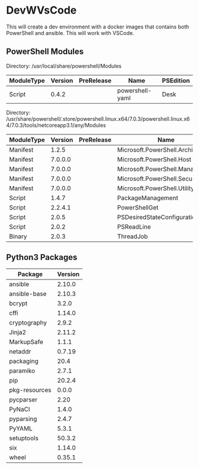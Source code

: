 # DevWVsCode
This will create a dev environment with a docker images that contains both PowerShell and ansible.  This will work with VSCode.

## PowerShell Modules

Directory: /usr/local/share/powershell/Modules

|ModuleType| Version    |PreRelease |Name                                |PSEdition|
|---------- |-------    |---------- |----                                |---------|
|Script     |0.4.2       |          |powershell-yaml                     |Desk|     

Directory: /usr/share/powershell/.store/powershell.linux.x64/7.0.3/powershell.linux.x64/7.0.3/tools/netcoreapp3.1/any/Modules

|ModuleType |Version    |PreRelease |Name                                |PSEdition|
|---------- |-------    |---------- |----                                |---------|
|Manifest   |1.2.5      |           |Microsoft.PowerShell.Archive        |Desk     |
|Manifest   |7.0.0.0    |           |Microsoft.PowerShell.Host           |Core     |
|Manifest   |7.0.0.0    |           |Microsoft.PowerShell.Management     |Core     |
|Manifest   |7.0.0.0    |           |Microsoft.PowerShell.Security       |Core     |
|Manifest   |7.0.0.0    |           |Microsoft.PowerShell.Utility        |Core     |
|Script     |1.4.7      |           |PackageManagement                   |Desk     |
|Script     |2.2.4.1    |           |PowerShellGet                       |Desk     |
|Script     |2.0.5      |           |PSDesiredStateConfiguration         |Core     |
|Script     |2.0.2      |           |PSReadLine                          |Desk     |
|Binary     |2.0.3      |          |ThreadJob                           |Desk     |

## Python3 Packages

|Package       |Version|
|------------- |-------|
|ansible       |2.10.0|
|ansible-base  |2.10.3|
|bcrypt        |3.2.0|
|cffi          |1.14.0|
|cryptography  |2.9.2|
|Jinja2        |2.11.2|
|MarkupSafe    |1.1.1|
|netaddr       |0.7.19|
|packaging     |20.4|
|paramiko      |2.7.1|
|pip           |20.2.4|
|pkg-resources |0.0.0|
|pycparser     |2.20|
|PyNaCl        |1.4.0|
|pyparsing     |2.4.7|
|PyYAML        |5.3.1|
|setuptools    |50.3.2|
|six           |1.14.0|
|wheel         |0.35.1|
